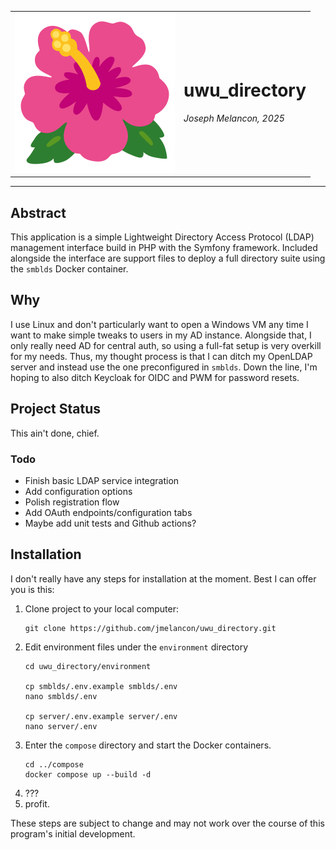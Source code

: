 <table role="presentation" border="0" cellspacing="0" width="100%">
    <tr>
        <td>
            <img width=256 height=256 src="docs/assets/logo.svg" alt="uwu_directory logo. It's the flower emoji borrowed from Google's emoji set."/>
        </td>
        <td>
            <h1>uwu_directory</h1>
            <p><i>Joseph Melancon, 2025</i></p>
        </td>
    </tr>
</table>
<hr/>

## Abstract

This application is a simple Lightweight Directory Access Protocol (LDAP)
management interface build in PHP with the Symfony framework. Included alongside
the interface are support files to deploy a full directory suite using the
`smblds` Docker container.

## Why

I use Linux and don't particularly want to open a Windows VM any time
I want to make simple tweaks to users in my AD instance. Alongside that,
I only really need AD for central auth, so using a full-fat setup is very
overkill for my needs. Thus, my thought process is that I can ditch my OpenLDAP
server and instead use the one preconfigured in `smblds`. Down the line, I'm
hoping to also ditch Keycloak for OIDC and PWM for password resets.

## Project Status

This ain't done, chief.

### Todo

- Finish basic LDAP service integration
- Add configuration options
- Polish registration flow
- Add OAuth endpoints/configuration tabs
- Maybe add unit tests and Github actions?

## Installation

I don't really have any steps for installation at the moment. Best I can offer you
is this:

1. Clone project to your local computer:
   ```shell
   git clone https://github.com/jmelancon/uwu_directory.git
   ```
2. Edit environment files under the `environment` directory
   ```shell
   cd uwu_directory/environment
   
   cp smblds/.env.example smblds/.env
   nano smblds/.env
   
   cp server/.env.example server/.env
   nano server/.env
   ```
3. Enter the `compose` directory and start the Docker containers.
   ```shell
   cd ../compose
   docker compose up --build -d
   ```
4. ???
5. profit.

These steps are subject to change and may not work over the course
of this program's initial development.
